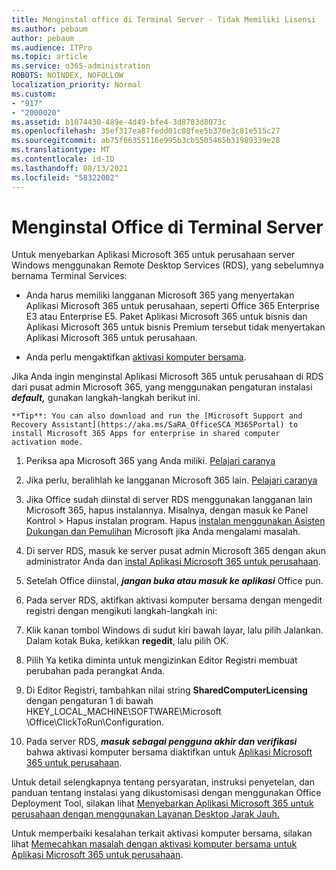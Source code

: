 ```yaml
---
title: Menginstal office di Terminal Server - Tidak Memiliki Lisensi
ms.author: pebaum
author: pebaum
ms.audience: ITPro
ms.topic: article
ms.service: o365-administration
ROBOTS: NOINDEX, NOFOLLOW
localization_priority: Normal
ms.custom:
- "917"
- "2000020"
ms.assetid: b1074430-489e-4d49-bfe4-3d8783d8073c
ms.openlocfilehash: 35ef317ea87fedd01c08fee5b370e3c81e515c27
ms.sourcegitcommit: ab75f66355116e995b3cb5505465b31989339e28
ms.translationtype: MT
ms.contentlocale: id-ID
ms.lasthandoff: 08/13/2021
ms.locfileid: "58322002"
---
```

# <a name="installing-office-on-a-terminal-server"></a>Menginstal Office di Terminal Server

Untuk menyebarkan Aplikasi Microsoft 365 untuk perusahaan server Windows menggunakan Remote Desktop Services (RDS), yang sebelumnya bernama Terminal Services:
  
- Anda harus memiliki langganan Microsoft 365 yang menyertakan Aplikasi Microsoft 365 untuk perusahaan, seperti Office 365 Enterprise E3 atau Enterprise E5. Paket Aplikasi Microsoft 365 untuk bisnis dan Aplikasi Microsoft 365 untuk bisnis Premium tersebut tidak menyertakan Aplikasi Microsoft 365 untuk perusahaan.

- Anda perlu mengaktifkan [aktivasi komputer bersama](https://docs.microsoft.com/DeployOffice/overview-shared-computer-activation).

Jika Anda ingin menginstal Aplikasi Microsoft 365 untuk perusahaan di RDS dari pusat admin Microsoft 365, yang menggunakan pengaturan instalasi ***default,*** gunakan langkah-langkah berikut ini.

    **Tip**: You can also download and run the [Microsoft Support and Recovery Assistant](https://aka.ms/SaRA_OfficeSCA_M365Portal) to install Microsoft 365 Apps for enterprise in shared computer activation mode.
  
1. Periksa apa Microsoft 365 yang Anda miliki. [Pelajari caranya](https://docs.microsoft.com/microsoft-365/admin/admin-overview/what-subscription-do-i-have)

2. Jika perlu, beralihlah ke langganan Microsoft 365 lain. [Pelajari caranya](https://docs.microsoft.com/microsoft-365/commerce/subscriptions/switch-to-a-different-plan)

3. Jika Office sudah diinstal di server RDS menggunakan langganan lain Microsoft 365, hapus instalannya. Misalnya, dengan masuk ke Panel Kontrol \> Hapus instalan program. Hapus [instalan menggunakan Asisten Dukungan dan Pemulihan](https://aka.ms/SARA-OfficeUninstall-Alchemy) Microsoft jika Anda mengalami masalah.

4. Di server RDS, masuk ke server pusat admin Microsoft 365 dengan akun administrator Anda dan [instal Aplikasi Microsoft 365 untuk perusahaan](https://portal.office.com/OLS/MySoftware.aspx).

5. Setelah Office diinstal, ***jangan buka atau masuk ke aplikasi*** Office pun.

6. Pada server RDS, aktifkan aktivasi komputer bersama dengan mengedit registri dengan mengikuti langkah-langkah ini:

1. Klik kanan tombol Windows di sudut kiri bawah layar, lalu pilih Jalankan. Dalam kotak Buka, ketikkan **regedit**, lalu pilih OK.

2. Pilih Ya ketika diminta untuk mengizinkan Editor Registri membuat perubahan pada perangkat Anda.

3. Di Editor Registri, tambahkan nilai string **SharedComputerLicensing** dengan pengaturan 1 di bawah HKEY_LOCAL_MACHINE\SOFTWARE\Microsoft \Office\ClickToRun\Configuration.

7. Pada server RDS, ***masuk sebagai pengguna akhir dan verifikasi*** bahwa aktivasi komputer bersama diaktifkan untuk [Aplikasi Microsoft 365 untuk perusahaan](https://docs.microsoft.com/DeployOffice/troubleshoot-shared-computer-activation#verify-that-activation-for-microsoft-365-apps-succeeded).

Untuk detail selengkapnya tentang persyaratan, instruksi penyetelan, dan panduan tentang instalasi yang dikustomisasi dengan menggunakan Office Deployment Tool, silakan lihat [Menyebarkan Aplikasi Microsoft 365 untuk perusahaan dengan menggunakan Layanan Desktop Jarak Jauh.](https://docs.microsoft.com/DeployOffice/deploy-microsoft-365-apps-remote-desktop-services)
  
Untuk memperbaiki kesalahan terkait aktivasi komputer bersama, silakan lihat [Memecahkan masalah dengan aktivasi komputer bersama untuk Aplikasi Microsoft 365 untuk perusahaan](https://docs.microsoft.com/DeployOffice/troubleshoot-shared-computer-activation).
  